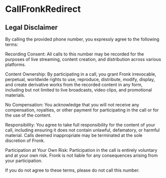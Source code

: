 # CallFronkRedirect

## Legal Disclaimer
By calling the provided phone number, you expressly agree to the following terms:

Recording Consent:
All calls to this number may be recorded for the purposes of live streaming, content creation, and distribution across various platforms.

Content Ownership:
By participating in a call, you grant Fronk irrevocable, perpetual, worldwide rights to use, reproduce, distribute, modify, display, and create derivative works from the recorded content in any form, including but not limited to live broadcasts, video clips, and promotional materials.

No Compensation:
You acknowledge that you will not receive any compensation, royalties, or other payment for participating in the call or for the use of the content.

Responsibility:
You agree to take full responsibility for the content of your call, including ensuring it does not contain unlawful, defamatory, or harmful material. Calls deemed inappropriate may be terminated at the sole discretion of Fronk.

Participation at Your Own Risk:
Participation in the call is entirely voluntary and at your own risk. Fronk is not liable for any consequences arising from your participation.

If you do not agree to these terms, please do not call this number.
